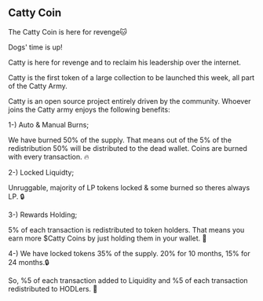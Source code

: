 ## Catty Coin
The Catty Coin is here for revenge🐱

Dogs' time is up!

Catty is here for revenge and to reclaim his leadership over the internet.

Catty is the first token of a large collection to be launched this week, all part of the Catty Army.

Catty is an open source project entirely driven by the community. Whoever joins the Catty army enjoys the following benefits:

1-) Auto & Manual Burns; 

We have burned 50% of the supply. That means out of the 5% of the redistribution 50% will be distributed to the dead wallet. Coins are burned with every transaction. 🔥

2-) Locked Liquidty; 

Unruggable, majority of LP tokens locked & some burned so theres always LP. 🔒

3-) Rewards Holding;

 5% of each transaction is redistributed to token holders. That means you earn more $Catty Coins by just holding them in your wallet. 💎
 
4-) We have locked tokens 35% of the supply. 20% for 10 months, 15% for 24 months.🔒

So, %5 of each transaction added to Liquidity and %5 of each transaction redistributed to HODLers. 💎
